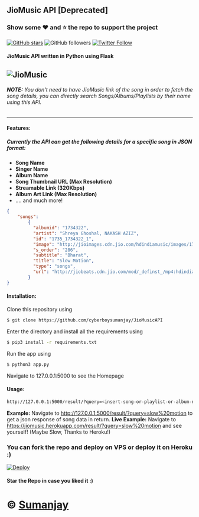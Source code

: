 ## JioMusic API [Deprecated]


### Show some :heart: and :star: the repo to support the project

[![GitHub stars](https://img.shields.io/github/stars/cyberboysumanjay/jiomusicapi.svg?style=social&label=Star)](https://github.com/cyberboysumanjay/JioMusicAPI)
![GitHub followers](https://img.shields.io/github/followers/cyberboysumanjay.svg?style=social&label=Follow)
[![Twitter Follow](https://img.shields.io/twitter/follow/cyberboysj.svg?style=social)](https://twitter.com/CyberboySj)

#### JioMusic API written in Python using Flask  
![JioMusic](https://telegra.ph/file/a053512b3f86018f275a2.png)
 ---
###### **NOTE:** You don't need to have JioMusic link of the song in order to fetch the song details, you can directly search Songs/Albums/Playlists by their name using this API.  

 ---

#### Features:
##### Currently the API can get the following details for a specific song in JSON format:
- **Song Name**
- **Singer Name**
- **Album Name**
- **Song Thumbnail URL (Max Resolution)**
- **Streamable Link (320Kbps)**
- **Album Art Link (Max Resolution)**
- .... and much more!

```json
{
    "songs":
        {
          "albumid": "1734322",
          "artist": "Shreya Ghoshal, NAKASH AZIZ",
          "id": "1735_1734322_1",
          "image": "http://jioimages.cdn.jio.com/hdindiamusic/images/1735/1734322/1734322_1556177408_800x800.jpg",
          "s_order": "286",
          "subtitle": "Bharat",
          "title": "Slow Motion",
          "type": "songs",
          "url": "http://jiobeats.cdn.jio.com/mod/_definst_/mp4:hdindiamusic/audiofiles/1735/1734322/1735_1734322_1_320.mp4/playlist.m3u8"
        }
}
```

#### Installation:

Clone this repository using
```sh
$ git clone https://github.com/cyberboysumanjay/JioMusicAPI
```
Enter the directory and install all the requirements using
```sh
$ pip3 install -r requirements.txt
```
Run the app using
```sh
$ python3 app.py
```
Navigate to 127.0.0.1:5000 to see the Homepage

#### Usage:
```sh
http://127.0.0.1:5000/result/?query=<insert-song-or-playlist-or-album-name-here>
```
**Example:** Navigate to http://127.0.0.1:5000/result/?query=slow%20motion to get a json response of song data in return.
**Live Example:** Navigate to https://jiomusic.herokuapp.com/result/?query=slow%20motion and see yourself! (Maybe Slow, Thanks to Heroku!)
### You can fork the repo and deploy on VPS or deploy it on Heroku :)  
[![Deploy](https://www.herokucdn.com/deploy/button.svg)](https://heroku.com/deploy?template=https://github.com/cyberboysumanjay/JioMusicAPI/tree/master)


#### Star the Repo in case you liked it :)

# © [Sumanjay](https://cyberboysumanjay.github.io)
